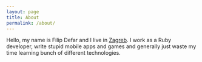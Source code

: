 ```yaml
---
layout: page
title: About
permalink: /about/
---
```


Hello, my name is Filip Defar and I live in [Zagreb](http://en.wikipedia.org/wiki/Zagreb).
I work as a Ruby developer, write stupid mobile apps and games and generally just waste
my time learning bunch of different technologies.

